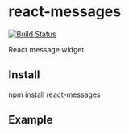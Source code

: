 # react-messages
[![Build Status](https://travis-ci.org/txiverke/react-messages.svg?branch=master)](https://travis-ci.org/txiverke/react-messages)

React message widget

## Install

npm install react-messages

## Example


